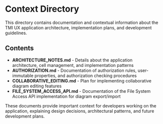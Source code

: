 # Context Directory

This directory contains documentation and contextual information about the TMI UX application architecture, implementation plans, and development guidelines.

## Contents

- **ARCHITECTURE_NOTES.md** - Details about the application architecture, cell management, and implementation patterns
- **AUTHORIZATION.md** - Documentation of authorization rules, user-immutable properties, and authorization checking procedures
- **COLLABORATIVE_EDITING.md** - Plan for implementing collaborative diagram editing features
- **FILE_SYSTEM_ACCESS_API.md** - Documentation of the File System Access API implementation for diagram export/import

These documents provide important context for developers working on the application, explaining design decisions, architectural patterns, and future development plans.
